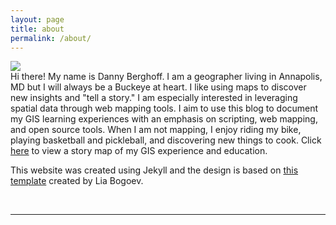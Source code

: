 ```yaml
---
layout: page
title: about
permalink: /about/
---
```


<img class="col one right" src="{{ site.baseurl }}/img/prof_pic.jpg">

<br/>
Hi there! My name is Danny Berghoff. I am a geographer living in Annapolis, MD but I will always be a Buckeye at heart. I like using maps to discover new insights and "tell a story." I am especially interested in leveraging spatial data through web mapping tools. I aim to use this blog to document my GIS learning experiences with an emphasis on scripting, web mapping, and open source tools. When I am not mapping, I enjoy riding my bike, playing basketball and pickleball, and discovering new things to cook. Click <a href="https://arcg.is/1yrz8a" target="_blank">here</a> to view a story map of my GIS experience and education.

This website was created using Jekyll and the design is based on <a href="https://github.com/bogoli/-folio">this template</a> created by Lia Bogoev.


<br/>
<hr/>
<br/>
<span class="contacticon center">
	<a href="mailto:{{site.email}}"><i class="fa fa-envelope-square"></i></a>
	<!--<a href="https://github.com" target="_blank"><i class="fa fa-github-square"></i></a>-->
	<a href="https://www.linkedin.com/in/{{site.linkedin_username}}" target="_blank"><i class="fa fa-linkedin-square"></i></a>
</span>

